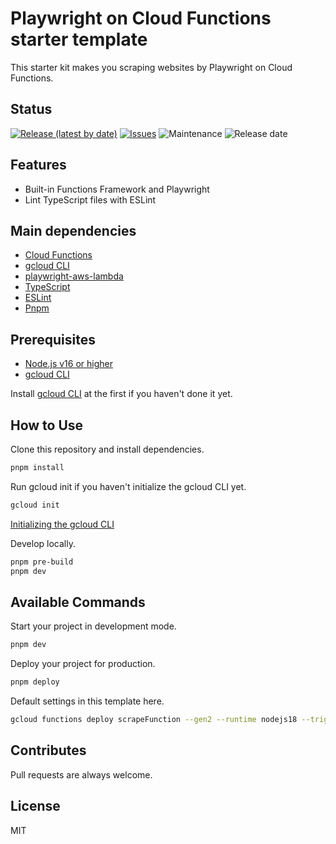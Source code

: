 # Playwright on Cloud Functions starter template
This starter kit makes you scraping websites by Playwright on Cloud Functions.

## Status

[![Release (latest by date)](https://img.shields.io/github/v/release/Kazuki-tam/playwright-cloud-functions-starter)](https://github.com/Kazuki-tam/playwright-cloud-functions-starter/releases/tag/v0.0.1)
[![Issues](https://img.shields.io/github/issues/Kazuki-tam/playwright-cloud-functions-starter)](https://github.com/Kazuki-tam/playwright-cloud-functions-starter/issues)
![Maintenance](https://img.shields.io/maintenance/yes/2023)
![Release date](https://img.shields.io/github/release-date/Kazuki-tam/playwright-cloud-functions-starter)

## Features
- Built-in Functions Framework and Playwright
- Lint TypeScript files with ESLint

## Main dependencies

- [Cloud Functions](https://cloud.google.com/functions)
- [gcloud CLI](https://cloud.google.com/sdk/gcloud)
- [playwright-aws-lambda](https://github.com/JupiterOne/playwright-aws-lambda)
- [TypeScript](https://www.typescriptlang.org/)
- [ESLint](https://eslint.org/)
- [Pnpm](https://pnpm.io/)

## Prerequisites

- [Node.js v16 or higher](https://nodejs.org/en/)
- [gcloud CLI](https://cloud.google.com/sdk/gcloud)

Install [gcloud CLI](https://cloud.google.com/sdk/docs/install) at the first if you haven't done it yet.

## How to Use
Clone this repository and install dependencies.

```bash
pnpm install
```

Run gcloud init if you haven't initialize the gcloud CLI yet.

```bash
gcloud init
```

[Initializing the gcloud CLI](https://cloud.google.com/sdk/docs/initializing)

Develop locally.

```bash
pnpm pre-build
pnpm dev
```


## Available Commands
Start your project in development mode.

```bash
pnpm dev
```

Deploy your project for production.

```bash
pnpm deploy
```

Default settings in this template here.

```bash
gcloud functions deploy scrapeFunction --gen2 --runtime nodejs18 --trigger-http --allow-unauthenticated --memory=2GB --timeout=540s
```

## Contributes
Pull requests are always welcome.

## License
MIT